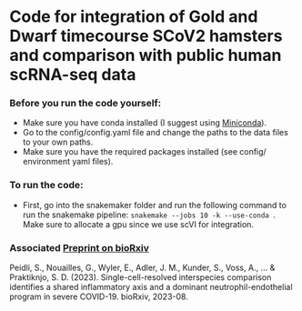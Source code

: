 # Code for integration of Gold and Dwarf timecourse SCoV2 hamsters and comparison with public human scRNA-seq data
### Before you run the code yourself:
- Make sure you have conda installed (I suggest using [Miniconda](https://docs.conda.io/en/latest/miniconda.html)).
- Go to the config/config.yaml file and change the paths to the data files to your own paths.
- Make sure you have the required packages installed (see config/ environment yaml files).

### To run the code:
- First, go into the snakemaker folder and run the following command to run the snakemake pipeline:
`snakemake --jobs 10 -k --use-conda `. Make sure to allocate a gpu since we use scVI for integration.

### Associated [Preprint on bioRxiv](https://doi.org/10.1101/2023.08.25.551434)
Peidli, S., Nouailles, G., Wyler, E., Adler, J. M., Kunder, S., Voss, A., ... & Praktiknjo, S. D. (2023). Single-cell-resolved interspecies comparison identifies a shared inflammatory axis and a dominant neutrophil-endothelial program in severe COVID-19. bioRxiv, 2023-08.
